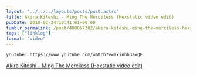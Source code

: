 ```yaml
---
layout: "../../../layouts/posts/post.astro"
title: Akira Kiteshi - Ming The Merciless (Hexstatic video edit)
pubDate: 2010-02-24T10:41:01+00:00
tumblr_permalink: /post/408867302/akira-kiteshi-ming-the-merciless-hexstatic
tags: ["linklog"]
format: "video"
---
```


`youtube: https://www.youtube.com/watch?v=axinhh3axQE`

[Akira Kiteshi &#8211; Ming The Merciless (Hexstatic video edit)][1]

[1]: https://www.youtube.com/watch?v=axinhh3axQE
